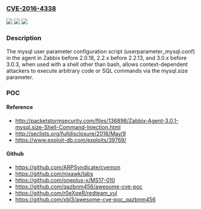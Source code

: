 ### [CVE-2016-4338](https://cve.mitre.org/cgi-bin/cvename.cgi?name=CVE-2016-4338)
![](https://img.shields.io/static/v1?label=Product&message=n%2Fa&color=blue)
![](https://img.shields.io/static/v1?label=Version&message=n%2Fa&color=blue)
![](https://img.shields.io/static/v1?label=Vulnerability&message=n%2Fa&color=brighgreen)

### Description

The mysql user parameter configuration script (userparameter_mysql.conf) in the agent in Zabbix before 2.0.18, 2.2.x before 2.2.13, and 3.0.x before 3.0.3, when used with a shell other than bash, allows context-dependent attackers to execute arbitrary code or SQL commands via the mysql.size parameter.

### POC

#### Reference
- http://packetstormsecurity.com/files/136898/Zabbix-Agent-3.0.1-mysql.size-Shell-Command-Injection.html
- http://seclists.org/fulldisclosure/2016/May/9
- https://www.exploit-db.com/exploits/39769/

#### Github
- https://github.com/ARPSyndicate/cvemon
- https://github.com/nixawk/labs
- https://github.com/oneplus-x/MS17-010
- https://github.com/qazbnm456/awesome-cve-poc
- https://github.com/r0eXpeR/redteam_vul
- https://github.com/xbl3/awesome-cve-poc_qazbnm456

